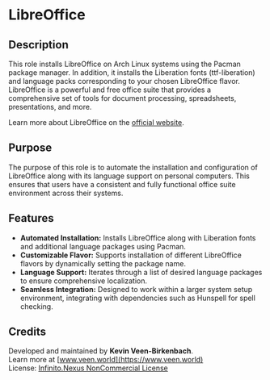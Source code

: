 # LibreOffice

## Description

This role installs LibreOffice on Arch Linux systems using the Pacman package manager. In addition, it installs the Liberation fonts (ttf-liberation) and language packs corresponding to your chosen LibreOffice flavor. LibreOffice is a powerful and free office suite that provides a comprehensive set of tools for document processing, spreadsheets, presentations, and more.

Learn more about LibreOffice on the [official website](https://www.libreoffice.org).

## Purpose

The purpose of this role is to automate the installation and configuration of LibreOffice along with its language support on personal computers. This ensures that users have a consistent and fully functional office suite environment across their systems.

## Features

- **Automated Installation:** Installs LibreOffice along with Liberation fonts and additional language packages using Pacman.
- **Customizable Flavor:** Supports installation of different LibreOffice flavors by dynamically setting the package name.
- **Language Support:** Iterates through a list of desired language packages to ensure comprehensive localization.
- **Seamless Integration:** Designed to work within a larger system setup environment, integrating with dependencies such as Hunspell for spell checking.

## Credits

Developed and maintained by **Kevin Veen-Birkenbach**.  
Learn more at [www.veen.world](https://www.veen.world)  
License: [Infinito.Nexus NonCommercial License](https://s.infinito.nexus/license)
